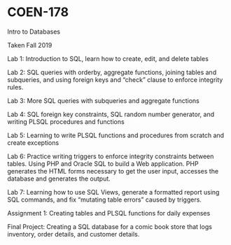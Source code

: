 # COEN-178
Intro to Databases

Taken Fall 2019

Lab 1: Introduction to SQL, learn how to create, edit, and delete tables

Lab 2: SQL queries with orderby, aggregate functions, joining tables and subqueries, and using foreign keys and “check” clause to enforce integrity rules.

Lab 3: More SQL queries with subqueries and aggregate functions

Lab 4: SQL foreign key constraints, SQL random number generator, and writing PLSQL procedures and functions

Lab 5: Learning to write PLSQL functions and procedures from scratch and create exceptions

Lab 6: Practice writing triggers to enforce integrity constraints between tables. Using PHP and Oracle SQL to build a Web application. PHP generates the HTML forms necessary to get the user input, accesses the database and generates the output.

Lab 7: Learning how to use SQL Views, generate a formatted report using SQL commands, and fix “mutating table errors” caused by triggers.

Assignment 1: Creating tables and PLSQL functions for daily expenses

Final Project: Creating a SQL database for a comic book store that logs inventory, order details, and customer details.
